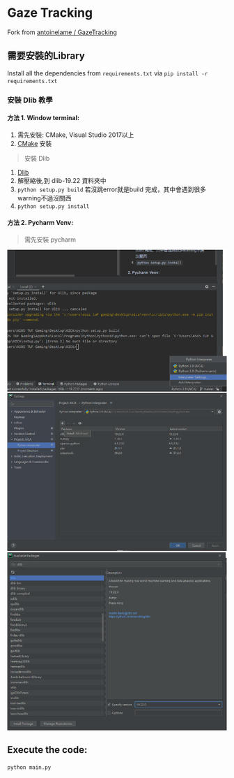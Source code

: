 # Gaze Tracking
Fork from [antoinelame / GazeTracking](https://github.com/antoinelame/GazeTracking)
## 需要安裝的Library
Install all the dependencies from ```requirements.txt``` via ```pip install -r requirements.txt```
### 安裝 Dlib 教學
#### 方法 1. Window terminal:
1. 需先安裝: CMake, Visual Studio 2017以上
2. [CMake](https://cmake.org/download/) 安裝
> 安裝 Dlib
1. [Dlib](http://dlib.net/)
2. 解壓縮後,到 dlib-19.22 資料夾中
3. `python setup.py build` 若沒跳error就是build 完成，其中會遇到很多warning不過沒關西
4. `python setup.py install`
#### 方法 2. Pycharm Venv:
> 需先安裝 pycharm

![img.png](readme/img.png)
![img_1.png](readme/img_1.png)
![img_2.png](readme/img_2.png)

## Execute the code:
`python main.py`
